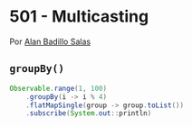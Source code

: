 # 501 - Multicasting

Por [Alan Badillo Salas](https://www.nomadacode.com)

## `groupBy()`

```java
Observable.range(1, 100)
    .groupBy(i -> i % 4)
    .flatMapSingle(group -> group.toList())
    .subscribe(System.out::println)
```